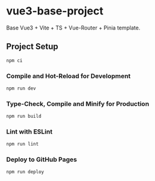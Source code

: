 # vue3-base-project

Base Vue3 + Vite + TS + Vue-Router + Pinia template.

## Project Setup

```sh
npm ci
```

### Compile and Hot-Reload for Development

```sh
npm run dev
```

### Type-Check, Compile and Minify for Production

```sh
npm run build
```

### Lint with ESLint

```sh
npm run lint
```

### Deploy to GitHub Pages

```sh
npm run deploy
```
